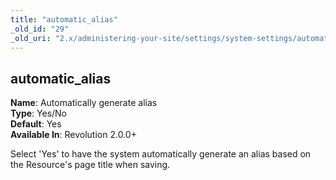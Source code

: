 ```yaml
---
title: "automatic_alias"
_old_id: "29"
_old_uri: "2.x/administering-your-site/settings/system-settings/automatic_alias"
---
```


automatic\_alias
----------------

**Name**: Automatically generate alias   
**Type**: Yes/No   
**Default**: Yes   
**Available In**: Revolution 2.0.0+

Select 'Yes' to have the system automatically generate an alias based on the Resource's page title when saving.